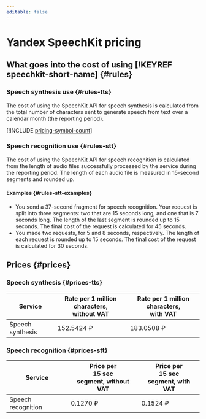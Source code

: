 ```yaml
---
editable: false
---
```

# Yandex SpeechKit pricing

## What goes into the cost of using [!KEYREF speechkit-short-name] {#rules}

### Speech synthesis use {#rules-tts}

The cost of using the SpeechKit API for speech synthesis is calculated from the total number of characters sent to generate speech from text over a calendar month (the reporting period).

[!INCLUDE [pricing-symbol-count](../_includes/pricing-symbol-count.md)]

### Speech recognition use {#rules-stt}

The cost of using the SpeechKit API for speech recognition is calculated from the length of audio files successfully processed by the service during the reporting period. The length of each audio file is measured in 15-second segments and rounded up.

#### Examples {#rules-stt-examples}

- You send a 37-second fragment for speech recognition. Your request is split into three segments: two that are 15 seconds long, and one that is 7 seconds long. The length of the last segment is rounded up to 15 seconds. The final cost of the request is calculated for 45 seconds.
- You made two requests, for 5 and 8 seconds, respectively. The length of each request is rounded up to 15 seconds. The final cost of the request is calculated for 30 seconds.

## Prices {#prices}

### Speech synthesis {#prices-tts}

| Service | Rate per 1 million characters,<br/>without VAT | Rate per 1 million characters,<br/>with VAT |
| ----- | ----- | ----- |
| Speech synthesis | 152.5424 ₽ | 183.0508 ₽ |

### Speech recognition {#prices-stt}

| Service | Price per<br/>15 sec<br/> segment, without VAT | Price per<br/>15 sec<br/> segment, with VAT |
| ----- | ----- | ----- |
| Speech recognition | 0.1270 ₽ | 0.1524 ₽ |

